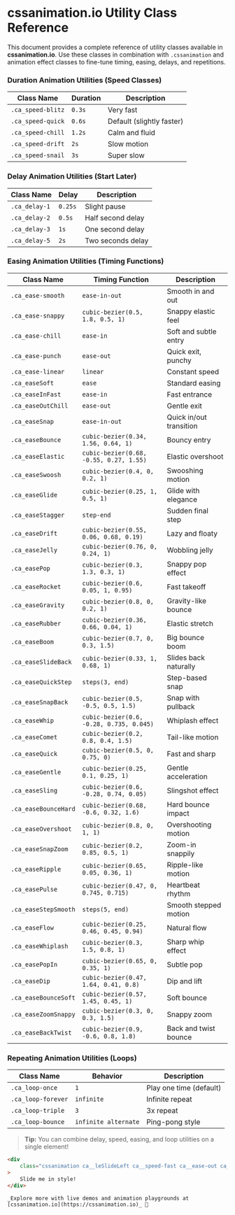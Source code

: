 # cssanimation.io Utility Class Reference

This document provides a complete reference of utility classes available in **cssanimation.io**. Use these classes in combination with `.cssanimation` and animation effect classes to fine-tune timing, easing, delays, and repetitions.

### Duration Animation Utilities (Speed Classes)

| Class Name        | Duration | Description               |
| ----------------- | -------- | ------------------------- |
| `.ca_speed-blitz` | `0.3s`   | Very fast                 |
| `.ca_speed-quick` | `0.6s`   | Default (slightly faster) |
| `.ca_speed-chill` | `1.2s`   | Calm and fluid            |
| `.ca_speed-drift` | `2s`     | Slow motion               |
| `.ca_speed-snail` | `3s`     | Super slow                |

### Delay Animation Utilities (Start Later)

| Class Name    | Delay   | Description       |
| ------------- | ------- | ----------------- |
| `.ca_delay-1` | `0.25s` | Slight pause      |
| `.ca_delay-2` | `0.5s`  | Half second delay |
| `.ca_delay-3` | `1s`    | One second delay  |
| `.ca_delay-5` | `2s`    | Two seconds delay |

### Easing Animation Utilities (Timing Functions)

| Class Name           | Timing Function                          | Description             |
| -------------------- | ---------------------------------------- | ----------------------- |
| `.ca_ease-smooth`    | `ease-in-out`                            | Smooth in and out       |
| `.ca_ease-snappy`    | `cubic-bezier(0.5, 1.8, 0.5, 1)`         | Snappy elastic feel     |
| `.ca_ease-chill`     | `ease-in`                                | Soft and subtle entry   |
| `.ca_ease-punch`     | `ease-out`                               | Quick exit, punchy      |
| `.ca_ease-linear`    | `linear`                                 | Constant speed          |
| `.ca_easeSoft`       | `ease`                                   | Standard easing         |
| `.ca_easeInFast`     | `ease-in`                                | Fast entrance           |
| `.ca_easeOutChill`   | `ease-out`                               | Gentle exit             |
| `.ca_easeSnap`       | `ease-in-out`                            | Quick in/out transition |
| `.ca_easeBounce`     | `cubic-bezier(0.34, 1.56, 0.64, 1)`      | Bouncy entry            |
| `.ca_easeElastic`    | `cubic-bezier(0.68, -0.55, 0.27, 1.55)`  | Elastic overshoot       |
| `.ca_easeSwoosh`     | `cubic-bezier(0.4, 0, 0.2, 1)`           | Swooshing motion        |
| `.ca_easeGlide`      | `cubic-bezier(0.25, 1, 0.5, 1)`          | Glide with elegance     |
| `.ca_easeStagger`    | `step-end`                               | Sudden final step       |
| `.ca_easeDrift`      | `cubic-bezier(0.55, 0.06, 0.68, 0.19)`   | Lazy and floaty         |
| `.ca_easeJelly`      | `cubic-bezier(0.76, 0, 0.24, 1)`         | Wobbling jelly          |
| `.ca_easePop`        | `cubic-bezier(0.3, 1.3, 0.3, 1)`         | Snappy pop effect       |
| `.ca_easeRocket`     | `cubic-bezier(0.6, 0.05, 1, 0.95)`       | Fast takeoff            |
| `.ca_easeGravity`    | `cubic-bezier(0.8, 0, 0.2, 1)`           | Gravity-like bounce     |
| `.ca_easeRubber`     | `cubic-bezier(0.36, 0.66, 0.04, 1)`      | Elastic stretch         |
| `.ca_easeBoom`       | `cubic-bezier(0.7, 0, 0.3, 1.5)`         | Big bounce boom         |
| `.ca_easeSlideBack`  | `cubic-bezier(0.33, 1, 0.68, 1)`         | Slides back naturally   |
| `.ca_easeQuickStep`  | `steps(3, end)`                          | Step-based snap         |
| `.ca_easeSnapBack`   | `cubic-bezier(0.5, -0.5, 0.5, 1.5)`      | Snap with pullback      |
| `.ca_easeWhip`       | `cubic-bezier(0.6, -0.28, 0.735, 0.045)` | Whiplash effect         |
| `.ca_easeComet`      | `cubic-bezier(0.2, 0.8, 0.4, 1.5)`       | Tail-like motion        |
| `.ca_easeQuick`      | `cubic-bezier(0.5, 0, 0.75, 0)`          | Fast and sharp          |
| `.ca_easeGentle`     | `cubic-bezier(0.25, 0.1, 0.25, 1)`       | Gentle acceleration     |
| `.ca_easeSling`      | `cubic-bezier(0.6, -0.28, 0.74, 0.05)`   | Slingshot effect        |
| `.ca_easeBounceHard` | `cubic-bezier(0.68, -0.6, 0.32, 1.6)`    | Hard bounce impact      |
| `.ca_easeOvershoot`  | `cubic-bezier(0.8, 0, 1, 1)`             | Overshooting motion     |
| `.ca_easeSnapZoom`   | `cubic-bezier(0.2, 0.85, 0.5, 1)`        | Zoom-in snappily        |
| `.ca_easeRipple`     | `cubic-bezier(0.65, 0.05, 0.36, 1)`      | Ripple-like motion      |
| `.ca_easePulse`      | `cubic-bezier(0.47, 0, 0.745, 0.715)`    | Heartbeat rhythm        |
| `.ca_easeStepSmooth` | `steps(5, end)`                          | Smooth stepped motion   |
| `.ca_easeFlow`       | `cubic-bezier(0.25, 0.46, 0.45, 0.94)`   | Natural flow            |
| `.ca_easeWhiplash`   | `cubic-bezier(0.3, 1.5, 0.8, 1)`         | Sharp whip effect       |
| `.ca_easePopIn`      | `cubic-bezier(0.65, 0, 0.35, 1)`         | Subtle pop              |
| `.ca_easeDip`        | `cubic-bezier(0.47, 1.64, 0.41, 0.8)`    | Dip and lift            |
| `.ca_easeBounceSoft` | `cubic-bezier(0.57, 1.45, 0.45, 1)`      | Soft bounce             |
| `.ca_easeZoomSnappy` | `cubic-bezier(0.3, 0, 0.3, 1.5)`         | Snappy zoom             |
| `.ca_easeBackTwist`  | `cubic-bezier(0.9, -0.6, 0.8, 1.8)`      | Back and twist bounce   |

### Repeating Animation Utilities (Loops)

| Class Name         | Behavior             | Description             |
| ------------------ | -------------------- | ----------------------- |
| `.ca_loop-once`    | `1`                  | Play one time (default) |
| `.ca_loop-forever` | `infinite`           | Infinite repeat         |
| `.ca_loop-triple`  | `3`                  | 3x repeat               |
| `.ca_loop-bounce`  | `infinite alternate` | Ping-pong style         |

> **Tip:** You can combine delay, speed, easing, and loop utilities on a single element!

```html
<div
    class="cssanimation ca__leSlideLeft ca__speed-fast ca__ease-out ca__loop-3x ca__delay-1s"
>
    Slide me in style!
</div>

_Explore more with live demos and animation playgrounds at
[cssanimation.io](https://cssanimation.io)_ 🚀
```
